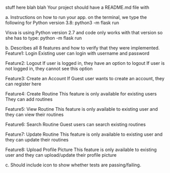 stuff here blah blah
Your project should have a README.md file with

a.     Instructions on how to run your app.
on the terminal, we type the following for Python version 3.8:
python3 -m flask run

Visva is using Python version 2.7 and code only works with that version so she has to type:
python -m flask run

b.    Describes all 8 features and how to verify that they were implemented.
Feature1: Login
Existing user can login with username and password

Feature2: Logout
If user is logged in, they have an option to logout
If user is not logged in, they cannot see this option

Feature3: Create an Account
If Guest user wants to create an account, they can register here

Feature4: Create Routine
This feature is only available for existing users
They can add routines

Feature5: View Routine
This feature is only available to existing user and they can view their routines

Feature6: Search Routine
Guest users can search existing routines

Feature7: Update Routine
This feature is only available to existing user and they can update their routines

Feature8: Upload Profile Picture
This feature is only available to existing user and they can upload/update their profile picture

c.  Should include icon to show whether tests are passing/failing.